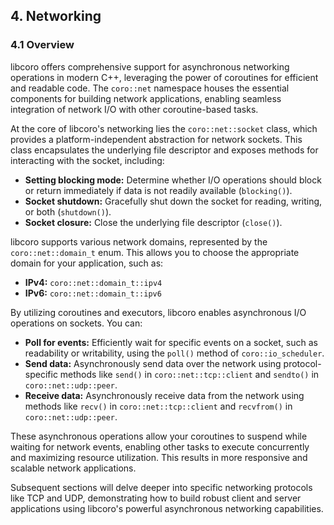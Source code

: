 ## 4. Networking

### 4.1 Overview

libcoro offers comprehensive support for asynchronous networking operations in modern C++, leveraging the power of coroutines for efficient and readable code. The `coro::net` namespace houses the essential components for building network applications, enabling seamless integration of network I/O with other coroutine-based tasks.

At the core of libcoro's networking lies the `coro::net::socket` class, which provides a platform-independent abstraction for network sockets. This class encapsulates the underlying file descriptor and exposes methods for interacting with the socket, including:

- **Setting blocking mode:** Determine whether I/O operations should block or return immediately if data is not readily available (`blocking()`).
- **Socket shutdown:** Gracefully shut down the socket for reading, writing, or both (`shutdown()`).
- **Socket closure:** Close the underlying file descriptor (`close()`).

libcoro supports various network domains, represented by the `coro::net::domain_t` enum. This allows you to choose the appropriate domain for your application, such as:

- **IPv4:** `coro::net::domain_t::ipv4`
- **IPv6:** `coro::net::domain_t::ipv6`

By utilizing coroutines and executors, libcoro enables asynchronous I/O operations on sockets. You can:

- **Poll for events:** Efficiently wait for specific events on a socket, such as readability or writability, using the `poll()` method of `coro::io_scheduler`.
- **Send data:** Asynchronously send data over the network using protocol-specific methods like `send()` in `coro::net::tcp::client` and `sendto()` in `coro::net::udp::peer`.
- **Receive data:** Asynchronously receive data from the network using methods like `recv()` in `coro::net::tcp::client` and `recvfrom()` in `coro::net::udp::peer`.

These asynchronous operations allow your coroutines to suspend while waiting for network events, enabling other tasks to execute concurrently and maximizing resource utilization. This results in more responsive and scalable network applications.

Subsequent sections will delve deeper into specific networking protocols like TCP and UDP, demonstrating how to build robust client and server applications using libcoro's powerful asynchronous networking capabilities.
